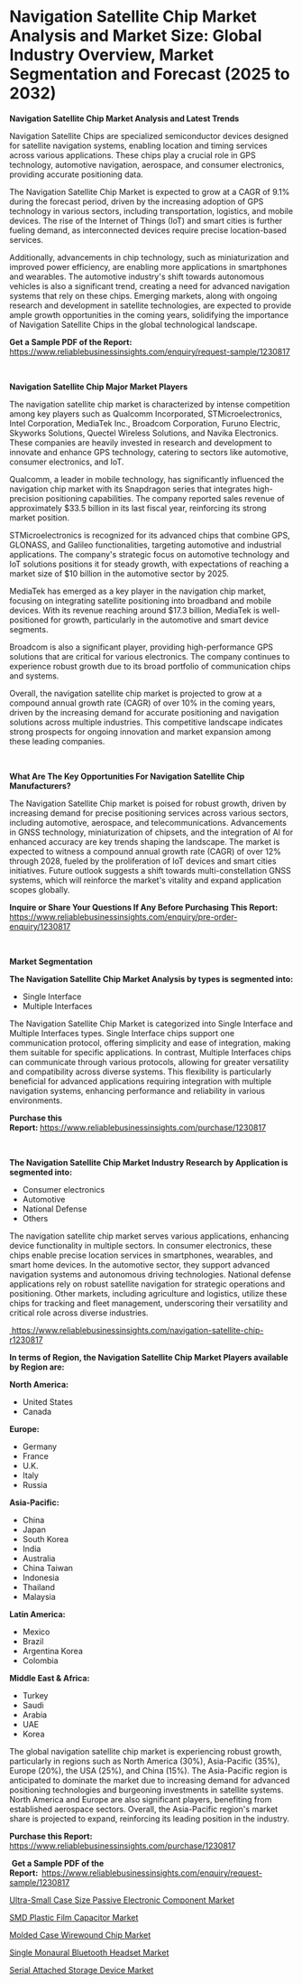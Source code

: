 <p><h1>Navigation Satellite Chip Market Analysis and Market Size: Global Industry Overview, Market Segmentation and Forecast (2025 to 2032)</h1></p><p><strong>Navigation Satellite Chip Market Analysis and Latest Trends</strong></p>
<p><p>Navigation Satellite Chips are specialized semiconductor devices designed for satellite navigation systems, enabling location and timing services across various applications. These chips play a crucial role in GPS technology, automotive navigation, aerospace, and consumer electronics, providing accurate positioning data.</p><p>The Navigation Satellite Chip Market is expected to grow at a CAGR of 9.1% during the forecast period, driven by the increasing adoption of GPS technology in various sectors, including transportation, logistics, and mobile devices. The rise of the Internet of Things (IoT) and smart cities is further fueling demand, as interconnected devices require precise location-based services. </p><p>Additionally, advancements in chip technology, such as miniaturization and improved power efficiency, are enabling more applications in smartphones and wearables. The automotive industry's shift towards autonomous vehicles is also a significant trend, creating a need for advanced navigation systems that rely on these chips. Emerging markets, along with ongoing research and development in satellite technologies, are expected to provide ample growth opportunities in the coming years, solidifying the importance of Navigation Satellite Chips in the global technological landscape.</p></p>
<p><strong>Get a Sample PDF of the Report:&nbsp;</strong> <a href="https://www.reliablebusinessinsights.com/enquiry/request-sample/1230817?utm_campaign=101&utm_medium=2&utm_source=Github&utm_content=ia&utm_term=13022025&utm_id=navigation-satellite-chip">https://www.reliablebusinessinsights.com/enquiry/request-sample/1230817</a></p>
<p>&nbsp;</p>
<p><strong>Navigation Satellite Chip Major Market Players</strong></p>
<p><p>The navigation satellite chip market is characterized by intense competition among key players such as Qualcomm Incorporated, STMicroelectronics, Intel Corporation, MediaTek Inc., Broadcom Corporation, Furuno Electric, Skyworks Solutions, Quectel Wireless Solutions, and Navika Electronics. These companies are heavily invested in research and development to innovate and enhance GPS technology, catering to sectors like automotive, consumer electronics, and IoT.</p><p>Qualcomm, a leader in mobile technology, has significantly influenced the navigation chip market with its Snapdragon series that integrates high-precision positioning capabilities. The company reported sales revenue of approximately $33.5 billion in its last fiscal year, reinforcing its strong market position.</p><p>STMicroelectronics is recognized for its advanced chips that combine GPS, GLONASS, and Galileo functionalities, targeting automotive and industrial applications. The company's strategic focus on automotive technology and IoT solutions positions it for steady growth, with expectations of reaching a market size of $10 billion in the automotive sector by 2025.</p><p>MediaTek has emerged as a key player in the navigation chip market, focusing on integrating satellite positioning into broadband and mobile devices. With its revenue reaching around $17.3 billion, MediaTek is well-positioned for growth, particularly in the automotive and smart device segments.</p><p>Broadcom is also a significant player, providing high-performance GPS solutions that are critical for various electronics. The company continues to experience robust growth due to its broad portfolio of communication chips and systems.</p><p>Overall, the navigation satellite chip market is projected to grow at a compound annual growth rate (CAGR) of over 10% in the coming years, driven by the increasing demand for accurate positioning and navigation solutions across multiple industries. This competitive landscape indicates strong prospects for ongoing innovation and market expansion among these leading companies.</p></p>
<p>&nbsp;</p>
<p><strong>What Are The Key Opportunities For Navigation Satellite Chip Manufacturers?</strong></p>
<p><p>The Navigation Satellite Chip market is poised for robust growth, driven by increasing demand for precise positioning services across various sectors, including automotive, aerospace, and telecommunications. Advancements in GNSS technology, miniaturization of chipsets, and the integration of AI for enhanced accuracy are key trends shaping the landscape. The market is expected to witness a compound annual growth rate (CAGR) of over 12% through 2028, fueled by the proliferation of IoT devices and smart cities initiatives. Future outlook suggests a shift towards multi-constellation GNSS systems, which will reinforce the market's vitality and expand application scopes globally.</p></p>
<p><strong>Inquire or Share Your Questions If Any Before Purchasing This Report:</strong> <a href="https://www.reliablebusinessinsights.com/enquiry/pre-order-enquiry/1230817?utm_campaign=101&utm_medium=2&utm_source=Github&utm_content=ia&utm_term=13022025&utm_id=navigation-satellite-chip">https://www.reliablebusinessinsights.com/enquiry/pre-order-enquiry/1230817</a></p>
<p>&nbsp;</p>
<p><strong>Market Segmentation</strong></p>
<p><strong>The Navigation Satellite Chip Market Analysis by types is segmented into:</strong></p>
<p><ul><li>Single Interface</li><li>Multiple Interfaces</li></ul></p>
<p><p>The Navigation Satellite Chip Market is categorized into Single Interface and Multiple Interfaces types. Single Interface chips support one communication protocol, offering simplicity and ease of integration, making them suitable for specific applications. In contrast, Multiple Interfaces chips can communicate through various protocols, allowing for greater versatility and compatibility across diverse systems. This flexibility is particularly beneficial for advanced applications requiring integration with multiple navigation systems, enhancing performance and reliability in various environments.</p></p>
<p><strong>Purchase this Report:&nbsp;</strong><a href="https://www.reliablebusinessinsights.com/purchase/1230817?utm_campaign=101&utm_medium=2&utm_source=Github&utm_content=ia&utm_term=13022025&utm_id=navigation-satellite-chip">https://www.reliablebusinessinsights.com/purchase/1230817</a></p>
<p>&nbsp;</p>
<p><strong>The Navigation Satellite Chip Market Industry Research by Application is segmented into:</strong></p>
<p><ul><li>Consumer electronics</li><li>Automotive</li><li>National Defense</li><li>Others</li></ul></p>
<p><p>The navigation satellite chip market serves various applications, enhancing device functionality in multiple sectors. In consumer electronics, these chips enable precise location services in smartphones, wearables, and smart home devices. In the automotive sector, they support advanced navigation systems and autonomous driving technologies. National defense applications rely on robust satellite navigation for strategic operations and positioning. Other markets, including agriculture and logistics, utilize these chips for tracking and fleet management, underscoring their versatility and critical role across diverse industries.</p></p>
<p><a href="https://www.reliablebusinessinsights.com/navigation-satellite-chip-r1230817?utm_campaign=101&utm_medium=2&utm_source=Github&utm_content=ia&utm_term=13022025&utm_id=navigation-satellite-chip">&nbsp;https://www.reliablebusinessinsights.com/navigation-satellite-chip-r1230817</a></p>
<p><strong>In terms of Region, the Navigation Satellite Chip Market Players available by Region are:</strong></p>
<p>
    <p> <strong> North America: </strong>
        <ul>
            <li>United States</li>
            <li>Canada</li>
        </ul>
        </p> 
    <p> <strong> Europe: </strong>
        <ul>
            <li>Germany</li>
            <li>France</li>
            <li>U.K.</li>
            <li>Italy</li>
            <li>Russia</li>
        </ul>
        </p> 
    <p> <strong> Asia-Pacific: </strong>
        <ul>
            <li>China</li>
            <li>Japan</li>
            <li>South Korea</li>
            <li>India</li>
            <li>Australia</li>
            <li>China Taiwan</li>
            <li>Indonesia</li>
            <li>Thailand</li>
            <li>Malaysia</li>
        </ul>
        </p> 
    <p> <strong> Latin America: </strong>
        <ul>
            <li>Mexico</li>
            <li>Brazil</li>
            <li>Argentina Korea</li>
            <li>Colombia</li>
        </ul>
        </p> 
    <p> <strong> Middle East & Africa: </strong>
        <ul>
            <li>Turkey</li>
            <li>Saudi</li>
            <li>Arabia</li>
            <li>UAE</li>
            <li>Korea</li>
        </ul>
    </p>
    </p>
<p><p>The global navigation satellite chip market is experiencing robust growth, particularly in regions such as North America (30%), Asia-Pacific (35%), Europe (20%), the USA (25%), and China (15%). The Asia-Pacific region is anticipated to dominate the market due to increasing demand for advanced positioning technologies and burgeoning investments in satellite systems. North America and Europe are also significant players, benefiting from established aerospace sectors. Overall, the Asia-Pacific region's market share is projected to expand, reinforcing its leading position in the industry.</p></p>
<p><strong>Purchase this Report: </strong><a href="https://www.reliablebusinessinsights.com/purchase/1230817?utm_campaign=101&utm_medium=2&utm_source=Github&utm_content=ia&utm_term=13022025&utm_id=navigation-satellite-chip">https://www.reliablebusinessinsights.com/purchase/1230817</a></p>
<p>&nbsp;<strong>Get a Sample PDF of the Report:&nbsp;&nbsp;</strong><a href="https://www.reliablebusinessinsights.com/enquiry/request-sample/1230817?utm_campaign=101&utm_medium=2&utm_source=Github&utm_content=ia&utm_term=13022025&utm_id=navigation-satellite-chip">https://www.reliablebusinessinsights.com/enquiry/request-sample/1230817</a></p>
<p><strong></strong></p>
<p><p><a href="https://github.com/qettipotja/Market-Research-Report-List-1/blob/main/ultra-small-case-size-passive-electronic-component-market.md?utm_campaign=101&utm_medium=2&utm_source=Github&utm_content=ia&utm_term=13022025&utm_id=navigation-satellite-chip">Ultra-Small Case Size Passive Electronic Component Market</a></p><p><a href="https://github.com/iquiseeboli/Market-Research-Report-List-1/blob/main/smd-plastic-film-capacitor-market.md?utm_campaign=101&utm_medium=2&utm_source=Github&utm_content=ia&utm_term=13022025&utm_id=navigation-satellite-chip">SMD Plastic Film Capacitor Market</a></p><p><a href="https://github.com/haimamuirev8/Market-Research-Report-List-1/blob/main/molded-case-wirewound-chip-market.md?utm_campaign=101&utm_medium=2&utm_source=Github&utm_content=ia&utm_term=13022025&utm_id=navigation-satellite-chip">Molded Case Wirewound Chip Market</a></p><p><a href="https://github.com/poianaokkels/Market-Research-Report-List-1/blob/main/single-monaural-bluetooth-headset-market.md?utm_campaign=101&utm_medium=2&utm_source=Github&utm_content=ia&utm_term=13022025&utm_id=navigation-satellite-chip">Single Monaural Bluetooth Headset Market</a></p><p><a href="https://github.com/naulasulakr0/Market-Research-Report-List-1/blob/main/serial-attached-storage-device-market.md?utm_campaign=101&utm_medium=2&utm_source=Github&utm_content=ia&utm_term=13022025&utm_id=navigation-satellite-chip">Serial Attached Storage Device Market</a></p></p>